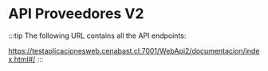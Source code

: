 # API Proveedores V2

:::tip
The following URL contains all the API endpoints:

https://testaplicacionesweb.cenabast.cl:7001/WebApi2/documentacion/index.html#/
:::